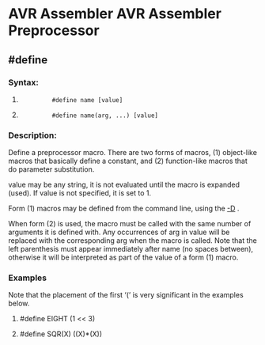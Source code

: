 AVR Assembler AVR Assembler Preprocessor
========================================

\#define
--------

### <a href="" id="N10A39"></a> Syntax:

1.  `          #define name [value]         `

2.  `          #define name(arg, ...) [value]         `

### <a href="" id="N10A4A"></a> Description:

Define a preprocessor macro. There are two forms of macros, (1) object-like macros that basically define a constant, and (2) function-like macros that do parameter substitution.

value may be any string, it is not evaluated until the macro is expanded (used). If value is not specified, it is set to 1.

Form (1) macros may be defined from the command line, using the <a href="avrassembler.wb_Command_Line_Options.html#avrassembler.wb_Command_Line_Options.D" class="xref" title="-D name[=value] -U name">-D</a> .

When form (2) is used, the macro must be called with the same number of arguments it is defined with. Any occurrences of arg in value will be replaced with the corresponding arg when the macro is called. Note that the left parenthesis must appear immediately after name (no spaces between), otherwise it will be interpreted as part of the value of a form (1) macro.

### <a href="" id="N10A57"></a> Examples

Note that the placement of the first ‘(’ is very significant in the examples below.

1.  \#define EIGHT (1 &lt;&lt; 3)

2.  \#define SQR(X) ((X)\*(X))
